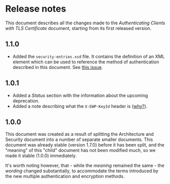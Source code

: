 Release notes
=============

This document describes all the changes made to the *Authenticating Clients
with TLS Certificate* document, starting from its first released version.


1.1.0
-----

* Added the `security-entries.xsd` file. It contains the definition of an XML
  element which can be used to reference the method of authentication described
  in this document. See [this
  issue](https://github.com/erasmus-without-paper/ewp-specs-sec-intro/issues/1).


1.0.1
-----

* Added a *Status* section with the information about the upcoming deprecation.
* Added a note describing what the `X-EWP-KeyId` header is
  ([why?](https://github.com/erasmus-without-paper/ewp-specs-sec-cliauth-tlscert/issues/1)).


1.0.0
-----

This document was created as a result of splitting the Architecture and
Security document into a number of separate smaller documents. This document
was already stable (version 1.7.0) before it has been split, and the "meaning"
of this "child" document has not been modified much, so we made it stable
(1.0.0) immediately.

It's worth noting however, that - while the *meaning* remained the same - the
*wording* changed substantially, to accommodate the terms introduced by the
new multiple authentication and encryption methods.
